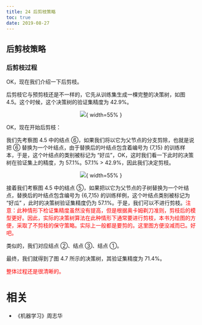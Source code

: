 ```yaml
---
title: 24 后剪枝策略
toc: true
date: 2019-08-27
---
```


## 后剪枝策略

### 后剪枝过程

OK，现在我们介绍一下后剪枝。

后剪枝它与预剪枝还是不一样的，它先从训练集生成一棵完整的决策树，如图 4.5。这个时候，这个决策树的验证集精度为 42.9%。

<center>

![](http://images.iterate.site/blog/image/180626/GE4bCh919E.png?imageslim){ width=55% }

</center>

OK，现在开始后剪枝：

我们先考察图 4.5 中的结点 ⑥，如果我们将以它为父节点的分支剪除，也就是说把 ⑥ 替换为一个叶结点，由于替换后的叶结点包含着编号为 {7,15} 的训练样本，于是，这个叶结点的类别被标记为 “好瓜”，OK，这时我们看一下此时的决策树在验证集上的精度，为 57.1%。57.1% > 42.9%，因此我们决定剪枝。


<center>

![](http://images.iterate.site/blog/image/180626/h44A5GEmDg.png?imageslim){ width=55% }

</center>


接着我们考察图 4.5 中的结点 ⑤，如果把以它为父节点的子树替换为一个叶结点，替换后的叶结点包含编号为 {6,7,15} 的训练样例，这个叶结点类别被标记为 “好瓜” ，此时的决策树验证集精度仍为 57.1%。于是，我们可以不进行剪枝。<span style="color:red;">注意：此种情形下检证集精度虽然没有提高，但是根据奥卡姆剃刀准则，剪枝后的模型更好。因此，实际的决策树算法在此种情形下通常要进行剪枝，本书为绘图的方便，采取了不剪枝的保守策略。实际上一般都是要剪的。这里图方便没减而已。好吧。</span>

类似的，我们对应结点 ②、结点 ③、结点 ①。

最终，我们就得到了图 4.7 所示的决策树，其验证集精度为 71.4%。

<span style="color:red;">整体过程还是很清晰的。</span>






# 相关

- 《机器学习》周志华

